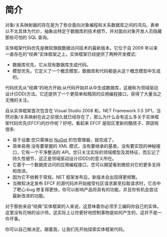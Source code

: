 # 简介

对象/关系映射器的存在是为了弥合面向对象编程和关系数据库之间的鸿沟。表单以不太具体为代价，抽象出特定于数据库的技术细节，并对面向对象开发人员隐藏那些可怕的 SQL 查询。

实体框架代码优先是微软旗舰数据访问技术的最新版本。它位于自 2009 年以来一直存在的“经典”实体框架之上。实体框架已经提供了两种开发模式:

*   数据库优先，它从现有数据库生成代码。
*   模型优先，它定义了一个概念模型，数据库和代码都是从这个概念模型中生成的。

代码优先从“经典”的地方开始:从代码开始并从中生成数据库，这被称为领域驱动设计(DDD)方法。它还提供了一个更简单和精简的应用编程接口，获得了大量当之无愧的关注。

自从实体框架首次包含在 Visual Studio 2008 和。NET Framework 3.5 SP1，当然对象/关系映射在此之前很久就已经存在了，那么为什么会有这么多关于实体框架代码优先(EFCF)的炒作呢？好吧，看起来 EFCF 是街区里新的酷孩子，原因有很多:

*   易于设置:您只需弹出 [NuGet](http://www.nuget.org/) 的包管理器，就完成了。
*   简单易用:没有要掌握的 XML 模式，没有要继承的基类，没有要实现的神秘接口，它有一个干净整洁的 API。您只关注实际的领域模型及其特征，而忘记了持久性细节，这正是领域驱动设计(DDD)的意义所在。
*   它基于一个数据库访问的应用编程接口，您可以期望看到微软对它的更多支持和改进。
*   因为它不依赖于常规。NET 框架发布后，新版本会出现得更频繁。
*   当微软决定发布 EFCF 的源代码并开始接受社区请求甚至拉取请求时，它击中了靶心:bug 修复得更快，你可以影响产品将具有的功能，并且你有机会尝试最新改进的功能。

对于那些来自“经典”实体框架的人来说，这意味着你必须手工编码你自己的实体。这里没有花哨的设计师。这实际上让你更好地控制事物是如何产生的，这并不是一件坏事。

你可以自己做决定。跟着我，让我们先开始探索实体框架代码。